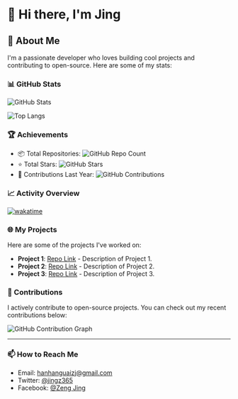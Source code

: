 # 👋 Hi there, I'm Jing

## 🌟 About Me

I'm a passionate developer who loves building cool projects and contributing to open-source. Here are some of my stats:

### 📊 GitHub Stats

<!-- GitHub Stats Card -->
![GitHub Stats](https://github-readme-stats.vercel.app/api?username=your-github-username&show_icons=true&theme=radical&count_private=true)

<!-- Most Used Languages -->
![Top Langs](https://github-readme-stats.vercel.app/api/top-langs/?username=your-github-username&layout=compact&theme=radical)

### 🏆 Achievements

- 📦 Total Repositories: ![GitHub Repo Count](https://img.shields.io/github/repositories/your-github-username)
- ⭐ Total Stars: ![GitHub Stars](https://img.shields.io/github/stars/your-github-username?style=social)
- 🚀 Contributions Last Year: ![GitHub Contributions](https://img.shields.io/github/contributions/your-github-username)

### 📈 Activity Overview

<!-- WakaTime Stats -->
[![wakatime](https://wakatime.com/badge/user/your-wakatime-username.svg)](https://wakatime.com/@your-wakatime-username)

### 🌐 My Projects

Here are some of the projects I've worked on:

- **Project 1**: [Repo Link](https://github.com/your-github-username/project1) - Description of Project 1.
- **Project 2**: [Repo Link](https://github.com/your-github-username/project2) - Description of Project 2.
- **Project 3**: [Repo Link](https://github.com/your-github-username/project3) - Description of Project 3.

### 🤝 Contributions

I actively contribute to open-source projects. You can check out my recent contributions below:

<!-- GitHub Contribution Graph -->
![GitHub Contribution Graph](https://ghchart.rshah.org/your-github-username)

---

### 📫 How to Reach Me

- Email: hanhanguaizj@gmail.com
- Twitter: [@jingz365](https://x.com/jingz365)
- Facebook: [@Zeng Jing](https://www.facebook.com/jingz365)
